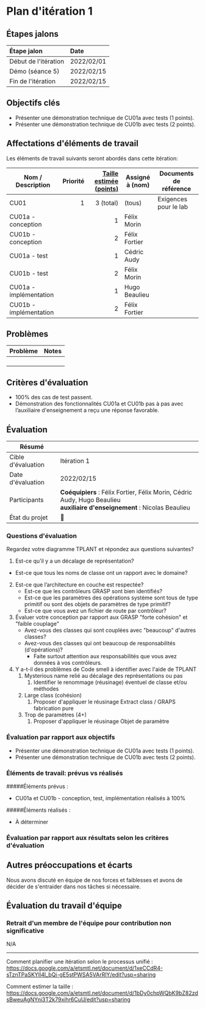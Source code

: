 # Plan d'itération 1


## Étapes jalons


| Étape jalon          | Date       |
| :------------------- | :--------- |
| Début de l'itération | 2022/02/01 |
| Démo (séance 5)      | 2022/02/15 |
| Fin de l'itération   | 2022/02/15 |

## Objectifs clés


- Présenter une démonstration technique de CU01a avec tests (1 points).
- Présenter une démonstration technique de CU01b avec tests (2 points).


## Affectations d'éléments de travail


Les éléments de travail suivants seront abordés dans cette itération:

| Nom / Description                | Priorité | [Taille estimée (points)](#commentEstimer "Comment estimer?") | Assigné à (nom) | Documents de référence |
| -------------------------------- | -------: | --------------------------: | --------------- | ---------------------- |
| CU01                             | 1        | 3 (total)                           | (tous)          | Exigences pour le lab  |
|   CU01a - conception                |          |                1             | Félix Morin    |                        |
|   CU01b - conception    |          |               2              | Félix Fortier          |                        |
|   CU01a - test |          |              1               | Cédric Audy          |                        |
| CU01b - test                             |         |      2                      | Félix Morin         | |
| CU01a - implémentation                |          |      1                       | Hugo Beaulieu         |                        |
| CU01b - implémentation     |          |      2                       | Félix Fortier          |                        

## Problèmes



| Problème                                                                                             | Notes |
| ---------------------------------------------------------------------------------------------------- | ----- |
|                                    |       |
|                                   |       |
|  |
|  |       |

## Critères d'évaluation



- 100% des cas de test passent.
- Démonstration des fonctionnalités CU01a et CU01b pas à pas avec l’auxiliaire d'enseignement a reçu une réponse favorable.

## Évaluation


<!-- GitHub ne supporte pas les tables sans en-tête: https://stackoverflow.com/a/17543474/1168342 -->
| Résumé | |
| ------------------------------------- | ------------------------------------------------------------------------ |
| Cible d'évaluation                    | Itération 1<!-- *Cela pourrait être toute l'itération ou simplement un composant spécifique* -->                            |
| Date d'évaluation  |   2022/02/15 |
| Participants       | **Coéquipiers** : Félix Fortier, Félix Morin, Cédric Audy, Hugo Beaulieu<br> **auxiliaire d'enseignement** : Nicolas Beaulieu |
| État du projet     | 🔴 <!-- 🔴🟠🟢 *Rouge, Orange, ou Vert.* --> |

### Questions d'évaluation
Regardez votre diagramme TPLANT et répondez aux questions suivantes?
1. Est-ce qu’il y a un décalage de représentation?
  - Est-ce que tous les noms de classe ont un rapport avec le domaine?
2. Est-ce que l’architecture en couche est respectée?
   - Est-ce que les contrôleurs GRASP sont bien identifiés?
   - Est-ce que les paramètres des opérations système sont tous de type primitif ou sont des objets de paramètres de type primitif?
   - Est-ce que vous avez un fichier de route par contrôleur?
3. Évaluer votre conception par rapport aux GRASP "forte cohésion" et "faible couplage"
   - Avez-vous des classes qui sont couplées avec "beaucoup" d'autres classes?
   - Avez-vous des classes qui ont beaucoup de responsabilités (d'opérations)?
     - Faite surtout attention aux responsabilités que vous avez données à vos contrôleurs.
4. Y a-t-il des problèmes de Code smell à identifier avec l'aide de TPLANT
   1. Mysterious name relié au décalage des représentations ou pas
      1. Identifier le renommage (réusinage) éventuel de classe et/ou méthodes
   2. Large class (cohésion)
      1. Proposer d'appliquer le réusinage Extract class / GRAPS fabrication pure 
   3. Trop de paramètres (4+)
      1. Proposer d'appliquer le réusinage Objet de paramètre
   
### Évaluation par rapport aux objectifs



- Présenter une démonstration technique de CU01a avec tests (1 points).
- Présenter une démonstration technique de CU01b avec tests (2 points).


### Éléments de travail: prévus vs réalisés


#####Éléments prévus :
- CU01a et CU01b - conception, test, implémentation réalisés à 100%

#####Éléments réalisés :
- À déterminer
 
### Évaluation par rapport aux résultats selon les critères d'évaluation



## Autres préoccupations et écarts


Nous avons discuté en équipe de nos forces et faiblesses et avons de décider de s'entraider dans nos tâches si nécessaire.

## Évaluation du travail d'équipe


### Retrait d'un membre de l'équipe pour contribution non significative

N/A


---

<a name="commentPlanifier">Comment planifier une itération selon le
    processus unifié :</a>
    <https://docs.google.com/a/etsmtl.net/document/d/1xeCCdR4-sTznTPaSKYIl4l_bQi-gE5stPWSA5VArRlY/edit?usp=sharing>

<a name="commentEstimer">Comment estimer la taille :</a>
    <https://docs.google.com/a/etsmtl.net/document/d/1bDy0chpWQbK9bZ82zdsBweuAgNYni3T2k79xihr6CuU/edit?usp=sharing>
